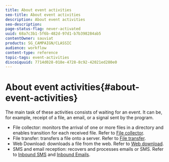 ```yaml
---
title: About event activities
seo-title: About event activities
description: About event activities
seo-description: 
page-status-flag: never-activated
uuid: 68a7c3b1-5f6b-482d-97d1-b7b398284ab5
contentOwner: sauviat
products: SG_CAMPAIGN/CLASSIC
audience: workflow
content-type: reference
topic-tags: event-activities
discoiquuid: 7714d028-018e-4728-8c92-42021ed280e0
---
```


# About event activities{#about-event-activities}

The main task of these activities consists of waiting for an event. It can be, for example, receipt of a file, an email, or a signal sent by the program.

* File collector: monitors the arrival of one or more files in a directory and enables transition for each received file. Refer to [File collector](../../workflow/using/file-collector.md).
* File transfer: transfers a file onto a server. Refer to [File transfer](../../workflow/using/file-transfer.md).
* Web Download: downloads a file from the web. Refer to [Web download](../../workflow/using/web-download.md).
* SMS and email reception: recovers and processes emails or SMS. Refer to [Inbound SMS](../../workflow/using/inbound-sms.md) and [Inbound Emails](../../workflow/using/inbound-emails.md).

